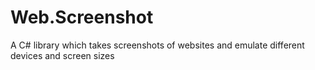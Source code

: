 # Web.Screenshot
A C# library which takes screenshots of websites and emulate different devices and screen sizes
